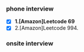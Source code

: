 ### phone interview

- [x] **1.[Amazon]Leetcode 69**
- [x] 2.[Amazon]Leetcode 994.

### onsite interview
